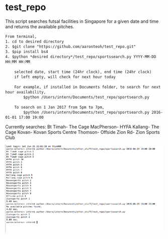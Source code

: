 # test_repo

This script searches futsal facilities in Singapore for a given date and time and returns the available pitches.

    From terminal,
    1. cd to desired directory
    2. $git clone "https://github.com/aaronteoh/test_repo.git"
    3. $pip install bs4
    4. $python *desired directory*/test_repo/sportssearch.py YYYY-MM-DD HH:MM HH:MM

        selected date, start time (24hr clock), end time (24hr clock)
        if left empty, will check for next hour today

        For example, if installed in Documents folder, to search for next hour availability,
            $python /Users/intern/Documents/test_repo/sportsearch.py

        To search on 1 Jan 2017 from 5pm to 7pm,
            $python /Users/intern/Documents/test_repo/sportsearch.py 2016-01-01 17:00 19:00


Currently searches:
Bt Timah- The Cage
MacPherson- HYFA
Kallang- The Cage
Kovan- Kovan Sports Centre
Thomson- Offside
Zion Rd- Zion Sports Club

![Screenshot](Screen%20Shot%202016-06-25%20at%2011.23.01%20PM.png?raw=true "Screenshot")
